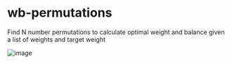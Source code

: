 # wb-permutations

Find N number permutations to calculate optimal weight and balance given a list of weights and target weight


![image](https://github.com/dnhen/n-permutations/assets/69449713/d04c6504-cf1e-41f9-a635-f1c07008f734)
